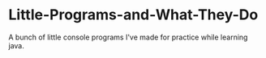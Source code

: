 # Little-Programs-and-What-They-Do
A bunch of little console programs I've made for practice while learning java.
